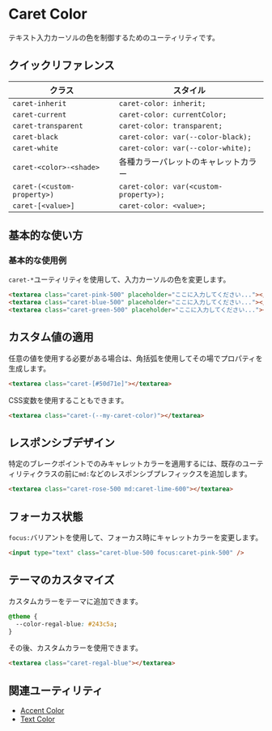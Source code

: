 # Caret Color

テキスト入力カーソルの色を制御するためのユーティリティです。

## クイックリファレンス

| クラス | スタイル |
|-------|---------|
| `caret-inherit` | `caret-color: inherit;` |
| `caret-current` | `caret-color: currentColor;` |
| `caret-transparent` | `caret-color: transparent;` |
| `caret-black` | `caret-color: var(--color-black);` |
| `caret-white` | `caret-color: var(--color-white);` |
| `caret-<color>-<shade>` | 各種カラーパレットのキャレットカラー |
| `caret-(<custom-property>)` | `caret-color: var(<custom-property>);` |
| `caret-[<value>]` | `caret-color: <value>;` |

## 基本的な使い方

### 基本的な使用例

`caret-*`ユーティリティを使用して、入力カーソルの色を変更します。

```html
<textarea class="caret-pink-500" placeholder="ここに入力してください..."></textarea>
<textarea class="caret-blue-500" placeholder="ここに入力してください..."></textarea>
<textarea class="caret-green-500" placeholder="ここに入力してください..."></textarea>
```

## カスタム値の適用

任意の値を使用する必要がある場合は、角括弧を使用してその場でプロパティを生成します。

```html
<textarea class="caret-[#50d71e]"></textarea>
```

CSS変数を使用することもできます。

```html
<textarea class="caret-(--my-caret-color)"></textarea>
```

## レスポンシブデザイン

特定のブレークポイントでのみキャレットカラーを適用するには、既存のユーティリティクラスの前に`md:`などのレスポンシブプレフィックスを追加します。

```html
<textarea class="caret-rose-500 md:caret-lime-600"></textarea>
```

## フォーカス状態

`focus:`バリアントを使用して、フォーカス時にキャレットカラーを変更します。

```html
<input type="text" class="caret-blue-500 focus:caret-pink-500" />
```

## テーマのカスタマイズ

カスタムカラーをテーマに追加できます。

```css
@theme {
  --color-regal-blue: #243c5a;
}
```

その後、カスタムカラーを使用できます。

```html
<textarea class="caret-regal-blue"></textarea>
```

## 関連ユーティリティ

- [Accent Color](/docs/accent-color)
- [Text Color](/docs/text-color)
